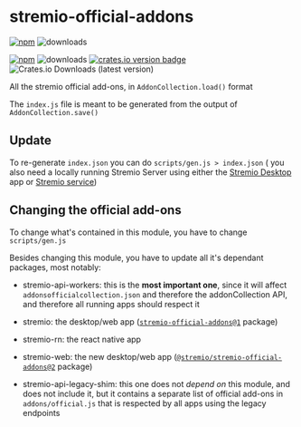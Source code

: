 # stremio-official-addons
[![npm][stremio-official-addons version badge]][v1-npm-link] ![downloads][stremio-official-addons downloads badge]

[![npm][@stremio/stremio-official-addons version badge]][v2-npm-link] ![downloads][@stremio/stremio-official-addons downloads badge] [![crates.io version badge][crates version]][v2-crates-io-link] ![Crates.io Downloads (latest version)][crates.io downloads badge]

All the stremio official add-ons, in `AddonCollection.load()` format

The `index.js` file is meant to be generated from the output of `AddonCollection.save()`


## Update

To re-generate `index.json` you can do `scripts/gen.js > index.json` ( you also need a locally running Stremio Server using either the [Stremio Desktop](https://www.stremio.com/downloads) app or [Stremio service](https://www.stremio.com/download-service))


## Changing the official add-ons

To change what's contained in this module, you have to change `scripts/gen.js`

Besides changing this module, you have to update all it's dependant packages, most notably:

* stremio-api-workers: this is the **most important one**, since it will affect `addonsofficialcollection.json` and therefore the addonCollection API, and therefore all running apps should respect it

* stremio: the desktop/web app ([`stremio-official-addons@1`](https://www.npmjs.com/package/stremio-official-addons) package)

* stremio-rn: the react native app

* stremio-web: the new desktop/web app ([`@stremio/stremio-official-addons@2`](https://www.npmjs.com/package/@stremio/stremio-official-addons) package)

* stremio-api-legacy-shim: this one does not *depend on* this module, and does not include it, but it contains a separate list of official add-ons in `addons/official.js` that is respected by all apps using the legacy endpoints 

[v1-npm-link]: https://www.npmjs.com/package/stremio-official-addons
[stremio-official-addons downloads badge]: https://img.shields.io/npm/dm/stremio-official-addons?label=stremio-official-addons%20downloads&link=https%3A%2F%2Fwww.npmjs.com%2Fpackage%2Fstremio-official-addons


[stremio-official-addons version badge]: https://img.shields.io/npm/v/stremio-official-addons?label=stremio-official-addons&link=https%3A%2F%2Fwww.npmjs.com%2Fpackage%2Fstremio-official-addons

[v2-npm-link]: https://www.npmjs.com/package/@stremio/stremio-official-addons
[@stremio/stremio-official-addons downloads badge]: https://img.shields.io/npm/dm/%40stremio/stremio-official-addons?label=%40stremio%2Fstremio-official-addons%20downloads&link=https%3A%2F%2Fwww.npmjs.com%2Fpackage%2F%40stremio%2Fstremio-official-addons

[@stremio/stremio-official-addons version badge]: https://img.shields.io/npm/v/%40stremio/stremio-official-addons?label=%40stremio%2Fstremio-official-addons&link=https%3A%2F%2Fwww.npmjs.com%2Fpackage%2F%40stremio%2Fstremio-official-addons


[v2-crates-io-link]: https://crates.io/crates/stremio-official-addons
[crates version]: https://img.shields.io/crates/v/stremio-official-addons
[crates.io downloads badge]: https://img.shields.io/crates/dv/stremio-official-addons?label=Crates.io%20downloads%20(latest%20version)